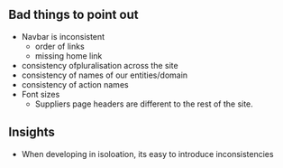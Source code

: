 ## Bad things to point out

* Navbar is inconsistent
    * order of links
    * missing home link
* consistency ofpluralisation across the site
* consistency of names of our entities/domain
* consistency of action names
* Font sizes
    * Suppliers page headers are different to the rest of the site.

## Insights

* When developing in isoloation, its easy to introduce inconsistencies